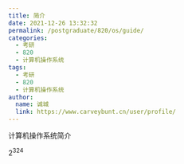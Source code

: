 ```yaml
---
title: 简介
date: 2021-12-26 13:32:32
permalink: /postgraduate/820/os/guide/
categories: 
  - 考研
  - 820
  - 计算机操作系统
tags: 
  - 考研
  - 820
  - 计算机操作系统
author: 
  name: 诚城
  link: https://www.carveybunt.cn/user/profile/
---
```

计算机操作系统简介

$2^324$
